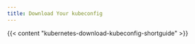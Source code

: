 ```yaml
---
title: Download Your kubeconfig
---
```


{{< content "kubernetes-download-kubeconfig-shortguide" >}}
